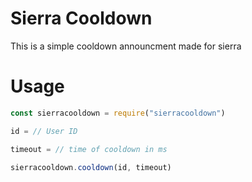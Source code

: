 # Sierra Cooldown
This is a simple cooldown announcment made for sierra

# Usage
```javascript
const sierracooldown = require("sierracooldown")

id = // User ID

timeout = // time of cooldown in ms

sierracooldown.cooldown(id, timeout)
```